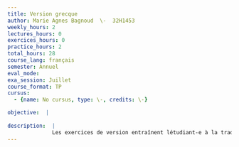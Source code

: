 ```yaml
---
title: Version grecque
author: Marie Agnes Bagnoud  \-  32H1453
weekly_hours: 2
lectures_hours: 0
exercices_hours: 0
practice_hours: 2
total_hours: 28
course_lang: français
semester: Annuel
eval_mode: 
exa_session: Juillet
course_format: TP
cursus:
  - {name: No cursus, type: \-, credits: \-}

objective:  |
            
description:  |
              Les exercices de version entraînent létudiant-e à la traduction du grec ancien vers le français, en insistant à la fois sur la compréhension de la langue de départ et sur la qualité du résultat dans la langue darrivée.
---
```

